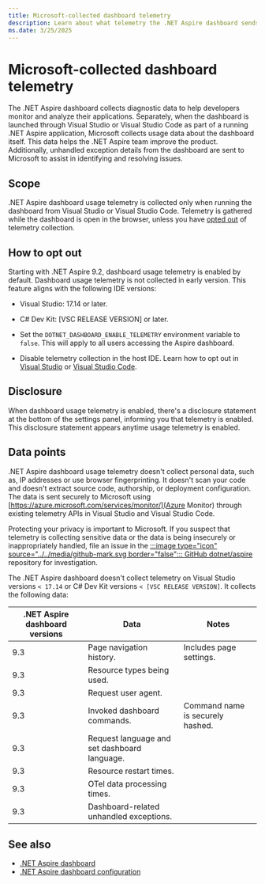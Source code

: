```yaml
---
title: Microsoft-collected dashboard telemetry
description: Learn about what telemetry the .NET Aspire dashboard sends and how to opt out.
ms.date: 3/25/2025
---
```


# Microsoft-collected dashboard telemetry

The .NET Aspire dashboard collects diagnostic data to help developers monitor and analyze their applications. Separately, when the dashboard is launched through Visual Studio or Visual Studio Code as part of a running .NET Aspire application, Microsoft collects usage data about the dashboard itself. This data helps the .NET Aspire team improve the product. Additionally, unhandled exception details from the dashboard are sent to Microsoft to assist in identifying and resolving issues.

## Scope

.NET Aspire dashboard usage telemetry is collected only when running the dashboard from Visual Studio or Visual Studio Code. Telemetry is gathered while the dashboard is open in the browser, unless you have [opted out](#how-to-opt-out) of telemetry collection.

## How to opt out

Starting with .NET Aspire 9.2, dashboard usage telemetry is enabled by default. Dashboard usage telemetry is not collected in early version. This feature aligns with the following IDE versions:

- Visual Studio: 17.14 or later.
- C# Dev Kit: [VSC RELEASE VERSION] or later.

- Set the `DOTNET_DASHBOARD_ENABLE_TELEMETRY` environment variable to `false`. This will apply to all users accessing the Aspire dashboard.
- Disable telemetry collection in the host IDE. Learn how to opt out in [Visual Studio](/visualstudio/ide/visual-studio-experience-improvement-program) or [Visual Studio Code](https://code.visualstudio.com/docs/configure/telemetry#_disable-telemetry-reporting).

## Disclosure

When dashboard usage telemetry is enabled, there's a disclosure statement at the bottom of the settings panel, informing you that telemetry is enabled. This disclosure statement appears anytime usage telemetry is enabled.

## Data points

.NET Aspire dashboard usage telemetry doesn't collect personal data, such as, IP addresses or use browser fingerprinting. It doesn't scan your code and doesn't extract source code, authorship, or deployment configuration. The data is sent securely to Microsoft using [https://azure.microsoft.com/services/monitor/](Azure Monitor) through existing telemetry APIs in Visual Studio and Visual Studio Code.

Protecting your privacy is important to Microsoft. If you suspect that telemetry is collecting sensitive data or the data is being insecurely or inappropriately handled, file an issue in the [:::image type="icon" source="../../media/github-mark.svg border="false"::: GitHub dotnet/aspire](https://github.com/dotnet/aspire) repository for investigation.

The .NET Aspire dashboard doesn't collect telemetry on Visual Studio versions `< 17.14` or C# Dev Kit versions `< [VSC RELEASE VERSION]`. It collects the following data:

| .NET Aspire dashboard versions | Data | Notes |
|--|--|--|
| 9.3 | Page navigation history. | Includes page settings. |
| 9.3 | Resource types being used. |  |
| 9.3 | Request user agent. |  |
| 9.3 | Invoked dashboard commands. | Command name is securely hashed. |
| 9.3 | Request language and set dashboard language. |  |
| 9.3 | Resource restart times. |  |
| 9.3 | OTel data processing times. |  |
| 9.3 | Dashboard-related unhandled exceptions. |  |

## See also

- [.NET Aspire dashboard](overview.md)
- [.NET Aspire dashboard configuration](configuration.md)
